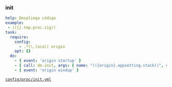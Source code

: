 ### init

```yml
help: Despliega código
example:
 - (({}.tmp.proc.sig))
task:
  require:
    config:
      - .*(\.local) origin
    opt: {}
  do:
    - { event: 'origin startup' }
    - { call: dm.init, args: { name: "(({origin}.appsetting.stack))", remove_all: false, force: "(({}.opt.f))" } }
    - { event: 'origin windup' }   
```
[```config/proc/init.yml```](../config/proc/init.yml)
